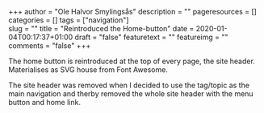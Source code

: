 +++
author = "Ole Halvor Smylingsås"
description = ""
pageresources = []
categories = []
tags = ["navigation"]     
slug = ""
title = "Reintroduced the Home-button"
date = 2020-01-04T00:17:37+01:00
draft = "false"
featuretext = ""
featureimg = ""
comments = "false"
+++

The home button is reintroduced at the top of every page, the site header. Materialises as SVG house from Font Awesome.
<!--more-->
The site header was removed when I decided to use the tag/topic as the main navigation and therby removed the whole site header with the menu button and home link.
